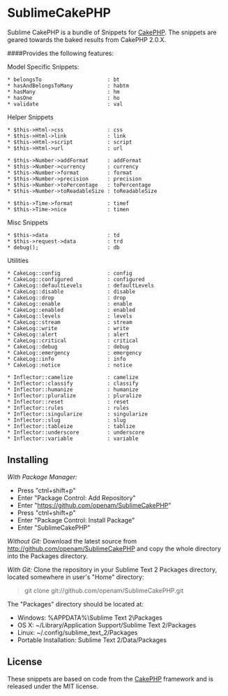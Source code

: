 SublimeCakePHP
=================

Sublime CakePHP is a bundle of Snippets for [CakePHP](http://cakephp.org). The snippets are geared towards the baked results from CakePHP 2.0.X.

####Provides the following features:

Model Specific Snippets:

    * belongsTo                     : bt
    * hasAndBelongsToMany           : habtm
    * hasMany                       : hm
    * hasOne                        : ho
    * validate                      : val

Helper Snippets

    * $this->Html->css              : css
    * $this->Html->link             : link
    * $this->Html->script           : script
    * $this->Html->url              : url

    * $this->Number->addFormat      : addFormat
    * $this->Number->currency       : currency
    * $this->Number->format         : format
    * $this->Number->precision      : precision
    * $this->Number->toPercentage   : toPercentage
    * $this->Number->toReadableSize : toReadableSize

    * $this->Time->format           : timef
    * $this->Time->nice             : timen

Misc Snippets

    * $this->data                   : td
    * $this->request->data          : trd
    * debug();                      : db

Utilities

    * CakeLog::config               : config
    * CakeLog::configured           : configured
    * CakeLog::defaultLevels        : defaultLevels
    * CakeLog::disable              : disable
    * CakeLog::drop                 : drop
    * CakeLog::enable               : enable
    * CakeLog::enabled              : enabled
    * CakeLog::levels               : levels
    * CakeLog::stream               : stream
    * CakeLog::write                : write
    * CakeLog::alert                : alert
    * CakeLog::critical             : critical
    * CakeLog::debug                : debug
    * CakeLog::emergency            : emergency
    * CakeLog::info                 : info
    * CakeLog::notice               : notice

    * Inflector::camelize           : camelize
    * Inflector::classify           : classify
    * Inflector::humanize           : humanize
    * Inflector::pluralize          : pluralize
    * Inflector::reset              : reset
    * Inflector::rules              : rules
    * Inflector::singularize        : singularize
    * Inflector::slug               : slug
    * Inflector::tableize           : tablize
    * Inflector::underscore         : underscore
    * Inflector::variable           : variable

Installing
----------

*With Package Manager:*

* Press "ctnl+shift+p"
* Enter "Package Control: Add Repository"
* Enter "https://github.com/openam/SublimeCakePHP"
* Press "ctnl+shift+p"
* Enter "Package Control: Install Package"
* Enter "SublimeCakePHP"

*Without Git:* Download the latest source from http://github.com/openam/SublimeCakePHP and copy the whole directory into the Packages directory.

*With Git:* Clone the repository in your Sublime Text 2 Packages directory, located somewhere in user's "Home" directory:

> git clone git://github.com/openam/SublimeCakePHP.git

The "Packages" directory should be located at:

* Windows:
    %APPDATA%\Sublime Text 2\Packages
* OS X:
    ~/Library/Application Support/Sublime Text 2/Packages
* Linux:
    ~/.config/sublime_text_2/Packages
* Portable Installation:
    Sublime Text 2/Data/Packages

License
-------
These snippets are based on code from the [CakePHP](http://cakephp.org) framework and is released under the MIT license.